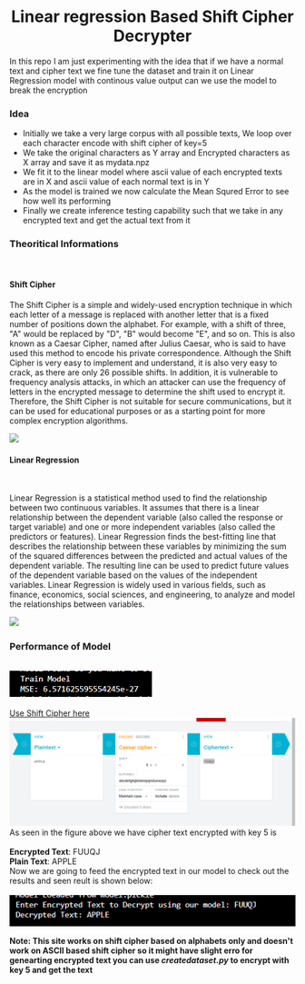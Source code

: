 <h1 align='center'> Linear regression Based Shift Cipher Decrypter </h1>

<p>In this repo I am just experimenting with the idea that if we have a normal text and cipher text we fine tune the dataset and train it on Linear Regression model with continous value output can we use the model to break the encryption </p>

<h3> Idea </h3>
<ul>
    <li> Initially we take a very large corpus with all possible texts, We loop over each character encode with shift cipher of key=5 </li>
    <li> We take the original characters as Y array and Encrypted characters as X array and save it as mydata.npz </li>
    <li> We fit it to the linear model where ascii value of each encrypted texts are in X and ascii value of each normal text is in Y </li>
    <li> As the model is trained we now calculate the Mean Squred Error to see how well its performing </li>
    <li> Finally we create inference testing capability such that we take in any encrypted text and get the actual text from it </li>
</ul>

<h3> Theoritical Informations </h3><br>
<h4> <b>Shift Cipher </b> </h4>
<p>The Shift Cipher is a simple and widely-used encryption technique in which each letter of a message is replaced with another letter that is a fixed number of positions down the alphabet. For example, with a shift of three, "A" would be replaced by "D", "B" would become "E", and so on. This is also known as a Caesar Cipher, named after Julius Caesar, who is said to have used this method to encode his private correspondence. Although the Shift Cipher is very easy to implement and understand, it is also very easy to crack, as there are only 26 possible shifts. In addition, it is vulnerable to frequency analysis attacks, in which an attacker can use the frequency of letters in the encrypted message to determine the shift used to encrypt it. Therefore, the Shift Cipher is not suitable for secure communications, but it can be used for educational purposes or as a starting point for more complex encryption algorithms. </p>
<img src='https://encrypted-tbn0.gstatic.com/images?q=tbn:ANd9GcRuZ4ytRGB1af8if-bpISkmrNeJ-shEqB1wL2GYkOlzIw&s'>
<h4> <b>Linear Regression  </b> </h4><br>
<p>Linear Regression is a statistical method used to find the relationship between two continuous variables. It assumes that there is a linear relationship between the dependent variable (also called the response or target variable) and one or more independent variables (also called the predictors or features). Linear Regression finds the best-fitting line that describes the relationship between these variables by minimizing the sum of the squared differences between the predicted and actual values of the dependent variable. The resulting line can be used to predict future values of the dependent variable based on the values of the independent variables. Linear Regression is widely used in various fields, such as finance, economics, social sciences, and engineering, to analyze and model the relationships between variables.</p>
<img src='https://static.javatpoint.com/tutorial/machine-learning/images/linear-regression-in-machine-learning.png'>
<br>
<h3><b> Performance of  Model</b></h3><br>
<img src='Results\mse.png'><br><br>
<a href='https://cryptii.com/pipes/caesar-cipher'> Use Shift Cipher here </a>
<img src='Results\cipher_text.png'>
As seen in the figure above we have cipher text encrypted with key 5 is </br><br>
<b>Encrypted Text</b>: FUUQJ <br>
<b>Plain  Text</b>: APPLE

<br>
Now we are going to feed the encrypted text in our model to check out the results and seen reult is shown below: 
<br><br>
<img src='Results\result_ciphering.png'>

<b>Note: This site works on shift cipher based on alphabets only and doesn't work on ASCII based shift cipher so it might have slight erro for genearting encrypted text you can use <i>createdataset.py</i> to encrypt with key 5 and get the text </b>